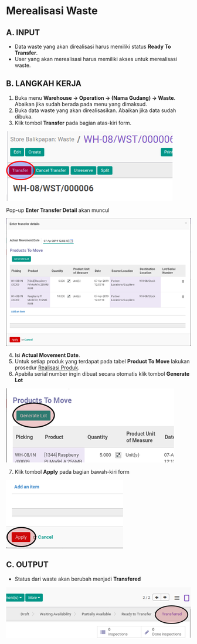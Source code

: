 # Merealisasi Waste

## A. INPUT

* Data waste yang akan direalisasi harus memiliki status **Ready To Transfer**.
* User yang akan merealisasi harus memiliki akses untuk merealisasi waste.

## B. LANGKAH KERJA

1. Buka menu **Warehouse -> Operation -> (Nama Gudang) -> Waste**. Abaikan jika sudah berada
pada menu yang dimaksud.
2. Buka data waste yang akan direalisasikan. Abaikan jika data sudah dibuka.
3. Klik tombol **Transfer** pada bagian atas-kiri form.


![](../../img/waste/tombol-transfer.png)

Pop-up **Enter Transfer Detail** akan muncul

![](../../img/waste/pop-up-enter-transfer-detail.png)

4. Isi **Actual Movement Date**.
5. Untuk setiap produk yang terdapat pada tabel **Product To Move** lakukan prosedur [Realisasi Produk](./transfer-product.md).
6. Apabila serial number ingin dibuat secara otomatis klik tombol **Generate Lot**

![](../../img/waste/tombol-generate-lot.png)

7. Klik tombol **Apply** pada bagian bawah-kiri form

![](../../img/waste/tombol-apply-transfer-detail.png)

## C. OUTPUT

* Status dari waste akan berubah menjadi **Transfered**

![](../../img/waste/status-transfered.png)
